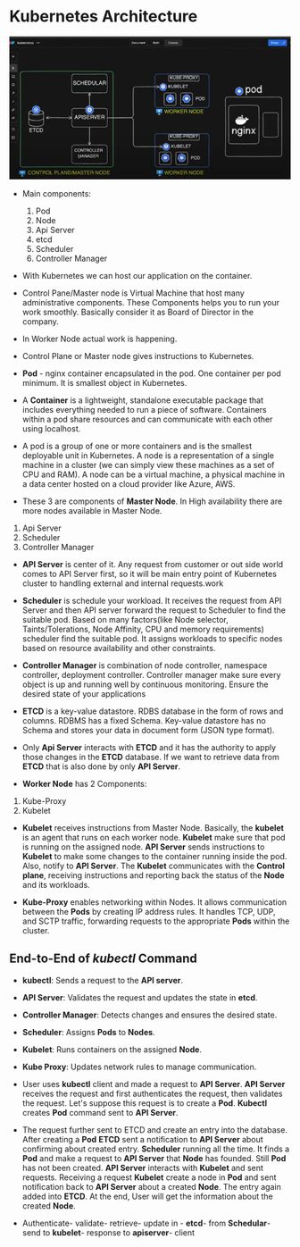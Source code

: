 # Kubernetes Architecture

![alt text](image.png)


- Main components:

    1. Pod
    2. Node
    3. Api Server
    4. etcd
    5. Scheduler
    6. Controller Manager
    
- With Kubernetes we can host our application on the container. 

- Control Pane/Master node is Virtual Machine that host many administrative components. These Components helps you to run your work smoothly. Basically consider it as Board of Director in the company.

- In Worker Node actual work is happening.
  
- Control Plane or Master node gives instructions to Kubernetes.

- **Pod** - nginx container encapsulated in the pod. One container per pod minimum. It is smallest object in Kubernetes.
- A **Container** is a lightweight, standalone executable package that includes everything needed to run a piece of software. Containers within a pod share resources and can communicate with each other using localhost.

- A pod is a group of one or more containers and is the smallest deployable unit in Kubernetes.  A node is a representation of a single machine in a cluster (we can simply view these machines as a set of CPU and RAM). A node can be a virtual machine, a physical machine in a data center hosted on a cloud provider like Azure, AWS. 

- These 3 are components of **Master Node**. In High availability there are more nodes available in Master Node.
1. Api Server
2. Scheduler
3. Controller Manager

- **API Server** is center of it. Any request from customer or out side world comes to API Server first, so it will be main entry point of Kubernetes cluster to handling external and internal requests.work

- **Scheduler** is schedule your workload. It receives the request from API Server and then API server forward the request to Scheduler to find the suitable pod. Based on many factors(like Node selector, Taints/Tolerations, Node Affinity, CPU and memory requirements) scheduler find the suitable pod. It assigns workloads to specific nodes based on resource availability and other constraints.

- **Controller Manager** is combination of node controller, namespace controller, deployment controller. Controller manager make sure every object is up and running well by continuous monitoring. Ensure the desired state of your applications

- **ETCD** is a key-value datastore.
RDBS database in the form of rows and columns. RDBMS has a fixed Schema.
Key-value datastore has no Schema and stores your data in document form (JSON type format).

- Only **Api Server** interacts with **ETCD** and it has the authority to apply those changes in the **ETCD**  database.
If we want to retrieve data from **ETCD** that is also done by only **API Server**.

- **Worker Node** has 2 Components:
 1. Kube-Proxy
 2. Kubelet

- **Kubelet** receives instructions from Master Node. Basically, the **kubelet** is an agent that runs on each worker node.  **Kubelet**  make sure that pod is running on the assigned node.
**API Server** sends instructions to **Kubelet** to make some changes to the container running inside the pod.
Also, notify to **API Server**. The **Kubelet** communicates with the **Control plane**, receiving instructions and reporting back the status of the **Node** and its workloads. 

- **Kube-Proxy** enables networking within Nodes. It allows communication between the **Pods** by creating IP address rules.
It handles TCP, UDP, and SCTP traffic, forwarding requests to the appropriate **Pods** within the cluster.

## End-to-End of *kubectl* Command

- **kubectl**: Sends a request to the **API server**.
- **API Server**: Validates the request and updates the state in **etcd**.
- **Controller Manager**: Detects changes and ensures the desired state.
- **Scheduler**: Assigns **Pods** to **Nodes**.
- **Kubelet**: Runs containers on the assigned **Node**.
- **Kube Proxy**: Updates network rules to manage communication.

- User uses **kubectl** client and made a request to **API Server**. **API Server** receives the request and first authenticates the request, then validates the request. Let's suppose this request is to create a **Pod**. 
**Kubectl** creates **Pod** command sent to **API Server**.

- The request further sent to ETCD and create an entry into the database. After creating a **Pod** **ETCD** sent a notification to **API Server** about confirming about created entry. **Scheduler** running all the time. It finds a **Pod** and make a request to **API Server** that **Node** has founded. Still **Pod** has not been created.
**API Server** interacts with **Kubelet** and sent requests. Receiving a request **Kubelet** create a node in **Pod** and sent notification back to **API Server** about a created **Node**. The entry again added into **ETCD**. At the end, User will get the information about the created **Node**. 

- Authenticate- validate- retrieve- update in - **etcd**- from **Schedular**- send to **kubelet**- response to **apiserver**- client
